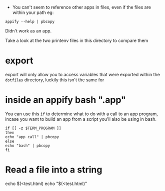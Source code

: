 - You can't seem to reference other apps in files, even if the files are within your path eg:

`appify --help | pbcopy`

Didn't work as an app.

Take a look at the two printenv files in this directory to compare them

# export

export will only allow you to access variables that were exported within the `dotfiles` directory, luckily this isn't the same for 

# inside an appify bash ".app"

You can use this `if` to determine what to do with a call to an app program,  incase you want to build an app from a script you'll also be using in bash.

    if [[ -z $TERM_PROGRAM ]]
    then
    echo "app call" | pbcopy
    else
    echo "bash" | pbcopy
    fi

# Read a file into a string

echo $(<test.html)
echo "$(<test.html)"
